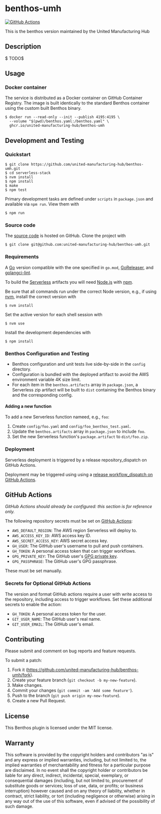 # benthos-umh

[![GitHub Actions](https://github.com/united-manufacturing-hub/benthos-umh/workflows/main/badge.svg)](https://github.com/united-manufacturing-hub/benthos-umh/actions)

This is the benthos version maintained by the United Manufacturing Hub

## Description

$
TODO$


## Usage

### Docker container

The service is distributed as a Docker container on GitHub Container Registry.
The image is built identically to the standard Benthos container
using the custom built Benthos binary.

```
$ docker run --read-only --init --publish 4195:4195 \
  --volume "$(pwd)/benthos.yaml:/benthos.yaml" \
  ghcr.io/united-manufacturing-hub/benthos-umh
```

## Development and Testing

### Quickstart

```
$ git clone https://github.com/united-manufacturing-hub/benthos-umh.git
$ cd serverless-stack
$ nvm install
$ npm install
$ make
$ npm test
```

Primary development tasks are defined under `scripts` in `package.json`
and available via `npm run`.
View them with

```
$ npm run
```

### Source code

The [source code] is hosted on GitHub.
Clone the project with

```
$ git clone git@github.com:united-manufacturing-hub/benthos-umh.git
```

[source code]: https://github.com/united-manufacturing-hub/benthos-umh

### Requirements

A [Go] version compatible with the one specified in `go.mod`, [GoReleaser], and [golangci-lint].

To build the [Serverless] artifacts you will need [Node.js] with [npm].

Be sure that all commands run under the correct Node version, e.g.,
if using [nvm], install the correct version with

```
$ nvm install
```

Set the active version for each shell session with

```
$ nvm use
```

Install the development dependencies with

```
$ npm install
```

[Go]: https://golang.org/
[golangci-lint]: https://golangci-lint.run/
[GoReleaser]: https://goreleaser.com/
[Node.js]: https://nodejs.org/
[npm]: https://www.npmjs.com/
[nvm]: https://github.com/creationix/nvm
[Serverless]: https://serverless.com/

### Benthos Configuration and Testing

- Benthos configuration and unit tests live side-by-side in the `config` directory.
- Configuration is bundled with the deployed artifact
  to avoid the AWS environment variable 4K size limit.
- For each item in the `benthos.artifacts` array in `package.json`,
  a Serverless zip artifact will be built to `dist` containing
  the Benthos binary and the corresponding config.

#### Adding a new function

To add a new Serverless function nameed, e.g., `foo`:

1. Create `config/foo.yaml` and `config/foo_benthos_test.yaml`.
2. Update the `benthos.artifacts` array in `package.json` to include `foo`.
3. Set the new Serverless function's `package.artifact` to `dist/foo.zip`.

### Deployment

Serverless deployment is triggered by a release repository_dispatch on GitHub Actions.

Deployment may be triggered using using a [release workflow_dispatch on GitHub Actions].

[release workflow_dispatch on GitHub Actions]: https://github.com/united-manufacturing-hub/benthos-umh/actions?query=workflow%3Arelease

## GitHub Actions

_GitHub Actions should already be configured: this section is for reference only._

The following repository secrets must be set on [GitHub Actions]:

- `AWS_DEFAULT_REGION`: The AWS region Serverless will deploy to.
- `AWS_ACCESS_KEY_ID`: AWS access key ID.
- `AWS_SECRET_ACCESS_KEY`: AWS secret access key.
- `GH_USER`: The GitHub user's username to pull and push containers.
- `GH_TOKEN`: A personal access token that can trigger workflows.
- `GPG_PRIVATE_KEY`: The GitHub user's [GPG private key].
- `GPG_PASSPHRASE`: The GitHub user's GPG passphrase.

These must be set manually.

### Secrets for Optional GitHub Actions

The version and format GitHub actions
require a user with write access to the repository,
including access to trigger workflows.
Set these additional secrets to enable the action:

- `GH_TOKEN`: A personal access token for the user.
- `GIT_USER_NAME`: The GitHub user's real name.
- `GIT_USER_EMAIL`: The GitHub user's email.

[GitHub Actions]: https://github.com/features/actions
[GPG private key]: https://github.com/marketplace/actions/import-gpg#prerequisites

## Contributing

Please submit and comment on bug reports and feature requests.

To submit a patch:

1. Fork it (https://github.com/united-manufacturing-hub/benthos-umh/fork).
2. Create your feature branch (`git checkout -b my-new-feature`).
3. Make changes.
4. Commit your changes (`git commit -am 'Add some feature'`).
5. Push to the branch (`git push origin my-new-feature`).
6. Create a new Pull Request.

## License

This Benthos plugin is licensed under the MIT license.

## Warranty

This software is provided by the copyright holders and contributors "as is" and
any express or implied warranties, including, but not limited to, the implied
warranties of merchantability and fitness for a particular purpose are
disclaimed. In no event shall the copyright holder or contributors be liable for
any direct, indirect, incidental, special, exemplary, or consequential damages
(including, but not limited to, procurement of substitute goods or services;
loss of use, data, or profits; or business interruption) however caused and on
any theory of liability, whether in contract, strict liability, or tort
(including negligence or otherwise) arising in any way out of the use of this
software, even if advised of the possibility of such damage.
